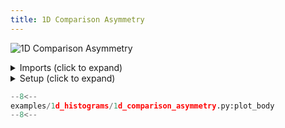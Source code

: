 ```yaml
---
title: 1D Comparison Asymmetry
---
```


![1D Comparison Asymmetry](../baseline/1d_comparison_asymmetry.png)

<details>
<summary>Imports (click to expand)</summary>

```python
--8<--
examples/1d_histograms/1d_comparison_asymmetry.py:imports
--8<--
```

</details>

<details>
<summary>Setup (click to expand)</summary>

```python
--8<--
examples/1d_histograms/1d_comparison_asymmetry.py:setup
--8<--
```

</details>

```python
--8<--
examples/1d_histograms/1d_comparison_asymmetry.py:plot_body
--8<--
```
